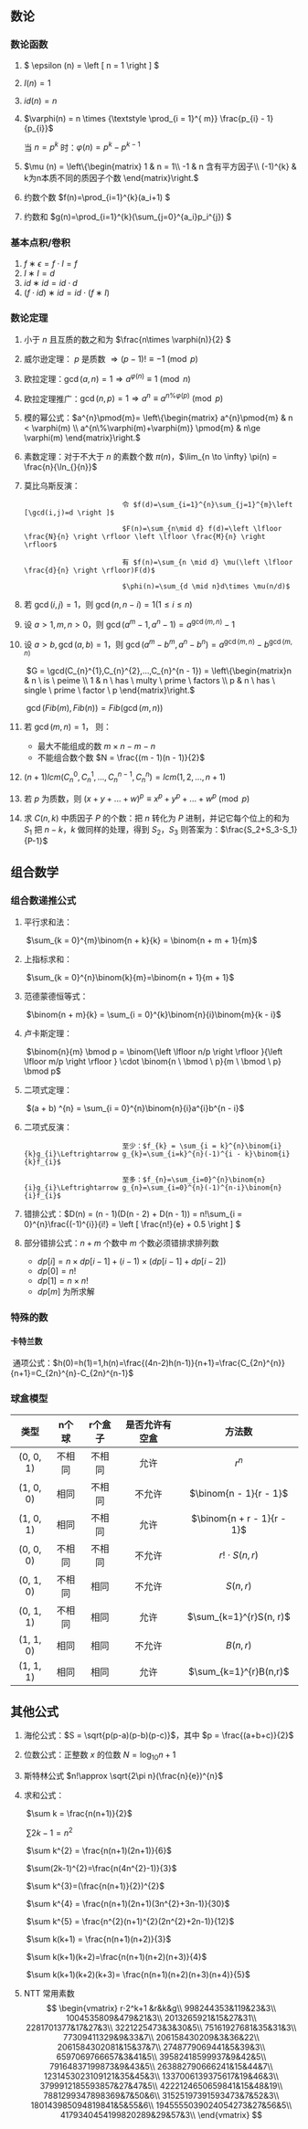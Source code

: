 ## 数论

### 数论函数

1. $ \epsilon (n) = \left [ n = 1 \right ] $

2. $I(n) = 1$

3. $id(n) = n$

4. $\varphi(n) = n \times {\textstyle \prod_{i = 1}^{ m}} \frac{p_{i} - 1}{p_{i}}$

    当 $n = p^{k}$ 时：$\varphi(n) = p^{k} - p^{k - 1}$

5. $\mu (n) =  \left\{\begin{matrix} 1  & n = 1\\
    -1  & n 含有平方因子\\
    (-1)^{k}  & k为n本质不同的质因子个数
    \end{matrix}\right.$

6. 约数个数 $f(n)=\prod_{i=1}^{k}(a_i+1) $

7. 约数和 $g(n)=\prod_{i=1}^{k}(\sum_{j=0}^{a_i}p_i^{j}) $

### 基本点积/卷积

1. $f∗\epsilon=f⋅I=f$
2. $I∗I=d$
3. $id∗id=id⋅d$
4. $(f⋅id)∗id=id⋅(f∗I)$

### 数论定理

1. 小于 $n$ 且互质的数之和为 $\frac{n\times \varphi(n)}{2} $

2. 威尔逊定理： $p$ 是质数 $\Rightarrow (p-1)! \equiv -1\pmod{p}$

3. 欧拉定理：$\gcd(a, n)=1 \Rightarrow a^{\varphi(n)} \equiv 1 \pmod{n}$

4. 欧拉定理推广：$\gcd(n, p)=1 \Rightarrow a^{n} \equiv a^{n \% \varphi(p)} \pmod{p}$

5. 模的幂公式：$a^{n}\pmod{m}= \left\{\begin{matrix}
           a^{n}\pmod{m}  & n < \varphi(m) \\
           a^{n\%\varphi(m)+\varphi(m)} \pmod{m} & n\ge \varphi(m)
           \end{matrix}\right.$

6. 素数定理：对于不大于 $n$ 的素数个数 $\pi(n)$，$\lim_{n \to \infty} \pi(n) = \frac{n}{\ln_{}{n}}$

7. 莫比乌斯反演：

       ​						令 $f(d)=\sum_{i=1}^{n}\sum_{j=1}^{m}\left [\gcd(i,j)=d \right ]$

       ​						$F(n)=\sum_{n\mid d} f(d)=\left \lfloor \frac{N}{n} \right \rfloor \left \lfloor \frac{M}{n} \right \rfloor$

       ​						有 $f(n)=\sum_{n \mid d} \mu(\left \lfloor \frac{d}{n} \right \rfloor)F(d)$

       ​						$\phi(n)=\sum_{d \mid n}d\times \mu(n/d)$

8. 若 $\gcd(i, j) = 1$，则 $\gcd(n, n - i) = 1(1 \le i \le n)$

9. 设 $a>1,m,n>0$，则 $\gcd(a^{m} - 1, a^{n} - 1) = a^{\gcd(m, n)}-1$

10. 设 $a>b,\gcd(a,b) = 1$，则 $\gcd(a^{m} - b^{m}, a^{n} - b^{n}) = a^{\gcd(m,n)} - b^{\gcd(m, n)}$

       ​											 $G = \gcd(C_{n}^{1},C_{n}^{2},…,C_{n}^{n - 1}) = \left\{\begin{matrix}n  & n \ is \ peime \\
       1  & n \ has \ multy \ prime \ factors \\
       p  & n \ has \ single \ prime \ factor \ p
       \end{matrix}\right.$

       ​											 $\gcd(Fib(m),Fib(n)) = Fib(\gcd(m, n))$

11. 若 $\gcd(m, n) = 1$， 则：

       * 最大不能组成的数 $m\times n - m - n$ 
       * 不能组合数个数 $N = \frac{(m - 1)(n - 1)}{2}$

12. $(n+1)lcm(C_{n}^{0}, C_{n}^{1},...,C_{n}^{n - 1},C_{n}^{n})=lcm(1,2,...,n+1)$

13. 若 $p$ 为质数，则 $(x+y+...+w)^{p}\equiv x^{p}+y^{p}+...+w^{p} \pmod{p}$

14. 求 $C(n,k)$ 中质因子 $P$ 的个数：把 $n$ 转化为 $P$ 进制，并记它每个位上的和为 $S_1$ 把 $n-k$，$k$ 做同样的处理，得到 $S_2$，$S_3$ 则答案为：$\frac{S_2+S_3-S_1}{P-1}$

## 组合数学

### 组合数递推公式

1. 平行求和法：

      ​						$\sum_{k = 0}^{m}\binom{n + k}{k} = \binom{n + m + 1}{m}$

2. 上指标求和：

     ​						$\sum_{k = 0}^{n}\binom{k}{m}=\binom{n + 1}{m + 1}$

3. 范德蒙德恒等式：

      ​						$\binom{n + m}{k} = \sum_{i = 0}^{k}\binom{n}{i}\binom{m}{k - i}$

4. 卢卡斯定理：

      ​						$\binom{n}{m} \bmod p = \binom{\left \lfloor n/p \right \rfloor }{\left \lfloor m/p \right \rfloor } \cdot \binom{n \ \bmod \ p}{m \ \bmod \ p} \bmod p$

5. 二项式定理：

      ​						$(a + b) ^{n} = \sum_{i = 0}^{n}\binom{n}{i}a^{i}b^{n - i}$

6. 二项式反演：

       ​						至少：$f_{k} = \sum_{i = k}^{n}\binom{i}{k}g_{i}\Leftrightarrow g_{k}=\sum_{i=k}^{n}(-1)^{i - k}\binom{i}{k}f_{i}$

       ​						至多：$f_{n}=\sum_{i=0}^{n}\binom{n}{i}g_{i}\Leftrightarrow g_{n}=\sum_{i=0}^{n}(-1)^{n-i}\binom{n}{i}f_{i}$

7. 错排公式：$D(n) = (n - 1)(D(n - 2) + D(n - 1)) = n!\sum_{i = 0}^{n}\frac{(-1)^{i}}{i!} = \left [ \frac{n!}{e} + 0.5  \right ] $

8. 部分错排公式：$n + m$ 个数中 $m$ 个数必须错排求排列数

    * $dp\left [ i \right ]  = n\times dp\left [ i - 1 \right ] + (i - 1)\times (dp\left [i - 1 \right ] + dp\left [i - 2 \right ])$
    * $dp\left [ 0 \right ] = n!$
    * $dp\left [ 1 \right ] = n \times n!$
    * $dp\left [ m \right ]$ 为所求解

### 特殊的数

#### 卡特兰数

​		通项公式：$h(0)=h(1)=1,h(n)=\frac{(4n-2)h(n-1)}{n+1}=\frac{C_{2n}^{n}}{n+1}=C_{2n}^{n}-C_{2n}^{n-1}$



### 球盒模型

|   类型    | n个球  | r个盒子 | 是否允许有空盒 |           方法数           |
| :-------: | :----: | :-----: | :------------: | :------------------------: |
| (0, 0, 1) | 不相同 | 不相同  |      允许      |          $r^{n}$           |
| (1, 0, 0) |  相同  | 不相同  |     不允许     |   $\binom{n - 1}{r - 1}$   |
| (1, 0, 1) |  相同  | 不相同  |      允许      | $\binom{n + r - 1}{r - 1}$ |
| (0, 0, 0) | 不相同 | 不相同  |     不允许     |     $r!\cdot S(n, r)$      |
| (0, 1, 0) | 不相同 |  相同   |     不允许     |         $S(n, r)$          |
| (0, 1, 1) | 不相同 |  相同   |      允许      |  $\sum_{k=1}^{r}S(n, r)$   |
| (1, 1, 0) |  相同  |  相同   |     不允许     |          $B(n,r)$          |
| (1, 1, 1) |  相同  |  相同   |      允许      |   $\sum_{k=1}^{r}B(n,r)$   |

## 其他公式

1. 海伦公式：$S = \sqrt{p(p-a)(p-b)(p-c)}$，其中 $p = \frac{(a+b+c)}{2}$

2. 位数公式：正整数 $x$ 的位数 $N=\log_{10}{n} + 1$

3. 斯特林公式 $n!\approx \sqrt{2\pi n}(\frac{n}{e})^{n}$

4. 求和公式：

    ​	$\sum k = \frac{n(n+1)}{2}$

    ​	$\sum 2k - 1 = n^{2}$

    ​	$\sum k^{2} = \frac{n(n+1)(2n+1)}{6}$

    ​	$\sum(2k-1)^{2}=\frac{n(4n^{2}-1)}{3}$

    ​	$\sum k^{3}=(\frac{n(n+1)}{2})^{2}$

    ​	$\sum k^{4} = \frac{n(n+1)(2n+1)(3n^{2}+3n-1)}{30}$

    ​	$\sum k^{5} = \frac{n^{2}(n+1)^{2}(2n^{2}+2n-1)}{12}$

    ​	$\sum k(k+1) = \frac{n(n+1)(n+2)}{3}$

    ​	$\sum k(k+1)(k+2)=\frac{n(n+1)(n+2)(n+3)}{4}$

    ​	$\sum k(k+1)(k+2)(k+3)= \frac{n(n+1)(n+2)(n+3)(n+4)}{5}$

5. NTT 常用素数
    $$
     \begin{vmatrix}
     r⋅2^k+1 &r&k&g\\
         998244353&119&23&3\\
         1004535809&479&21&3\\
         2013265921&15&27&31\\
         2281701377&17&27&3\\
         3221225473&3&30&5\\
         75161927681&35&31&3\\
         77309411329&9&33&7\\
         206158430209&3&36&22\\
         2061584302081&15&37&7\\
         2748779069441&5&39&3\\
         6597069766657&3&41&5\\
         39582418599937&9&42&5\\
         79164837199873&9&43&5\\
         263882790666241&15&44&7\\
         1231453023109121&35&45&3\\
         1337006139375617&19&46&3\\
         3799912185593857&27&47&5\\
         4222124650659841&15&48&19\\
         7881299347898369&7&50&6\\
         31525197391593473&7&52&3\\
         180143985094819841&5&55&6\\
         1945555039024054273&27&56&5\\
         4179340454199820289&29&57&3\\
     \end{vmatrix}
    $$
    